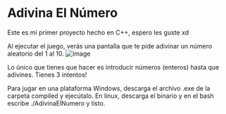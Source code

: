 # Adivina El Número
Este es mi primer proyecto hecho en C++, espero les guste xd


Al ejecutar el juego, verás una pantalla que te pide adivinar un número aleatorio del 1 al 10.
![image](https://user-images.githubusercontent.com/89426850/174901089-fc4b4acd-7ceb-41b1-96a4-c3bd44569c13.png)

Lo único que tienes que hacer es introducir números (enteros) hasta que adivines.
Tienes 3 intentos!


Para jugar en una plataforma Windows, descarga el archivo .exe de la carpeta compiled y ejecútalo.
En linux, descarga el binario y en el bash escribe ./AdivinaElNumero y listo.
